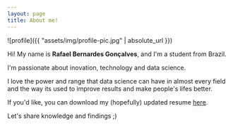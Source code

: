 ```yaml
---
layout: page
title: About me!
---
```


<!--- (<img align="center" src="https://github.com/rafaelbg27/rafaelbg27.github.io/tree/gh-pages/assets/img/profile-pic.jpg" width="150"> -->

![profile]({{ "assets/img/profile-pic.jpg" | absolute_url }})

Hi! My name is **Rafael Bernardes Gonçalves**, and I'm a student from Brazil.

I'm passionate about inovation, technology and data science.

I love the power and range that data science can have in almost every field and the way its used to improve results and make people's lifes better.

If you'd like, you can download my (hopefully) updated resume [here](https://github.com/rafaelbg27/rafaelbg27.github.io/tree/gh-pages/assets/resume.pdf).

Let's share knowledge and findings ;)